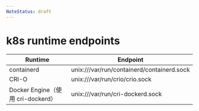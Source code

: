 ```yaml
---
NoteStatus: draft
---
```


# k8s runtime endpoints

| Runtime | Endpoint |
| --- | --- |
| containerd | unix:///var/run/containerd/containerd.sock |
| CRI-O | unix:///var/run/crio/crio.sock |
| Docker Engine（使用 cri-dockerd） | unix:///var/run/cri-dockerd.sock |

